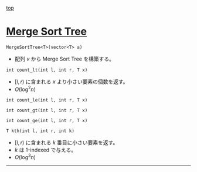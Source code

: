 [top](../README.md)

# [Merge Sort Tree](./mst.hpp)

`MergeSortTree<T>(vector<T> a)`
- 配列 $v$ から Merge Sort Tree を構築する。

`int count_lt(int l, int r, T x)`
- $[l, r)$ に含まれる $x$ より小さい要素の個数を返す。
- $O(\log^2 n)$

`int count_le(int l, int r, T x)`

`int count_gt(int l, int r, T x)`

`int count_ge(int l, int r, T x)`

`T kth(int l, int r, int k)`
- $[l, r)$ に含まれる $k$ 番目に小さい要素を返す。
- $k$ は 1-indexed で与える。
- $O(\log^3 n)$

---